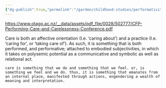 ```yaml
---
{"dg-publish":true,"permalink":"/garden/childhood-studies/performativity-of-care/","created":"2024-03-21T10:02:12.586+08:00","updated":"2024-07-31T16:17:56.940+08:00"}
---
```


https://www.otago.ac.nz/__data/assets/pdf_file/0028/502777/CFP-Performing-Care-and-Carelessness-Conference.pdf

Care is both an affective orientation (I.e. ‘caring about’) and a practice (I.e. ‘caring for’, or ‘taking care of’). As such, it is something that is both performed, and performative; attached to embodied subjectivities, in which it takes on polysemic potential as a communicative and symbolic as well as relational act. 

```
care is something that we do and something that we feel. or, is something we feel and we do. thus, it is something that emanates from an internal place, manifested through actions, engendering a wealth of meaning and interpretation.
```

